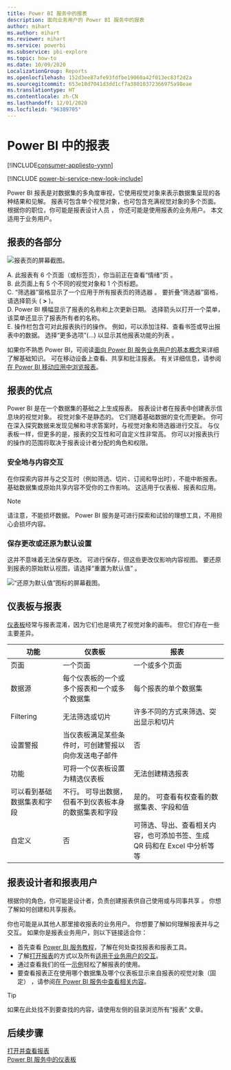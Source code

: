 ```yaml
---
title: Power BI 服务中的报表
description: 面向业务用户的 Power BI 服务中的报表
author: mihart
ms.author: mihart
ms.reviewer: mihart
ms.service: powerbi
ms.subservice: pbi-explore
ms.topic: how-to
ms.date: 10/09/2020
LocalizationGroup: Reports
ms.openlocfilehash: 152d3ee87afe93fdfbe19060a42f013ec83f2d2a
ms.sourcegitcommit: 653e18d7041d3dd1cf7a38010372366975a98eae
ms.translationtype: HT
ms.contentlocale: zh-CN
ms.lasthandoff: 12/01/2020
ms.locfileid: "96389705"
---
```

# <a name="reports-in-power-bi"></a>Power BI 中的报表

[!INCLUDE[consumer-appliesto-yynn](../includes/consumer-appliesto-yyn.md)]

[!INCLUDE [power-bi-service-new-look-include](../includes/power-bi-service-new-look-include.md)]

Power BI 报表是对数据集的多角度审视，它使用视觉对象来表示数据集呈现的各种结果和见解。  报表可包含单个视觉对象，也可包含充满视觉对象的多个页面。 根据你的职位，你可能是报表设计人员  ， 你还可能是使用报表的业务用户。 本文适用于业务用户。

## <a name="the-parts-of-a-report"></a>报表的各部分

![报表页的屏幕截图。](./media/end-user-reports/power-bi-report.png)

A. 此报表有 6 个页面（或标签页），你当前正在查看“情绪”页  。    
B. 此页面上有 5 个不同的视觉对象和 1 个页标题。    
C. “筛选器”窗格显示了一个应用于所有报表页的筛选器  。 要折叠“筛选器”窗格，请选择箭头 ( **>** )。    
D. Power BI 横幅显示了报表的名称和上次更新日期。 选择箭头以打开一个菜单，该菜单还显示了报表所有者的名称。    
E. 操作栏包含可对此报表执行的操作。  例如，可以添加注释、查看书签或导出报表中的数据。  选择“更多选项”(…) 以显示其他报表功能的列表  。    

如果你不熟悉 Power BI，可阅读[面向 Power BI 服务业务用户的基本概念](end-user-basic-concepts.md)来详细了解基础知识。 可在移动设备上查看、共享和批注报表。 有关详细信息，请参阅[在 Power BI 移动应用中浏览报表](mobile/mobile-reports-in-the-mobile-apps.md)。

## <a name="advantages-of-reports"></a>报表的优点

Power BI 是在一个数据集的基础之上生成报表。 报表设计者在报表中创建表示信息块的视觉对象。 视觉对象不是静态的。  它们随着基础数据的变化而更新。 你可在深入探究数据来发现见解和寻求答案时，与视觉对象和筛选器进行交互。 与仪表板一样，但更多的是，报表的交互性和可自定义性非常高。 你可以对报表执行的操作的范围将取决于报表设计者分配的角色和权限。

### <a name="safely-interact-with-content"></a>安全地与内容交互

在你探索内容并与之交互时（例如筛选、切片、订阅和导出时），不能中断报表。 基础数据集或原始共享内容不受你的工作影响。 这适用于仪表板、报表和应用。

> [!NOTE]
> 请注意，不能损坏数据。 Power BI 服务是可进行探索和试验的理想工具，不用担心会损坏内容。

### <a name="save-your-changes-or-revert-to-the-default-settings"></a>保存更改或还原为默认设置

这并不意味着无法保存更改。 可进行保存，但这些更改仅影响内容视图。 要还原到报表的原始默认视图，请选择“重置为默认值”  。

![“还原为默认值”图标的屏幕截图。](./media/end-user-reports/power-bi-reset.png)

## <a name="dashboards-versus-reports"></a>仪表板与报表

[仪表板](end-user-dashboards.md)经常与报表混淆，因为它们也是填充了视觉对象的画布。 但它们存在一些主要差异。  

| **功能** | **仪表板** | **报表** |
| --- | --- | --- |
| 页面 |一个页面 |一个或多个页面 |
| 数据源 |每个仪表板的一个或多个报表和一个或多个数据集 |每个报表的单个数据集 |
| Filtering |无法筛选或切片 |许多不同的方式来筛选、突出显示和切片 |
| 设置警报 |当仪表板满足某些条件时，可创建警报以向你发送电子邮件 |否 |
| 功能 |可将一个仪表板设置为精选仪表板 |无法创建精选报表 |
| 可以看到基础数据集表和字段 |不行。 可导出数据，但看不到仪表板本身的数据集表和字段 |是的。 可查看有权查看的数据集表、字段和值 |
| 自定义 |否  |可筛选、导出、查看相关内容，也可添加书签、生成 QR 码和在 Excel 中分析等等 |

<!--| Available in Power BI Desktop |No |Yes, can create and view reports in Desktop |
| Pinning |Can pin existing visuals (tiles) only from current dashboard to your other dashboards |Can pin visuals (as tiles) to any of your dashboards. Can pin entire report pages to any of your dashboards. | -->

## <a name="report-designers-and-report-users"></a>报表设计者和报表用户

根据你的角色，你可能是设计者，负责创建报表供自己使用或与同事共享  。 你想了解如何创建和共享报表。

你也可能是从其他人那里接收报表的业务用户。 你想要了解如何理解报表并与之交互。 如果你是报表业务用户，则以下链接适合你：

* 首先查看 [Power BI 服务教程](end-user-basic-concepts.md)，了解在何处查找报表和报表工具。
* 了解[打开报表](end-user-report-open.md)的方式以及所有[适用于业务用户的交互](end-user-reading-view.md)。
* 通过查看我们的任一[示例](../create-reports/sample-tutorial-connect-to-the-samples.md)轻松了解报表的使用。  
* 要查看报表正在使用哪个数据集及哪个仪表板显示来自报表的视觉对象（固定）  ，请参阅[在 Power BI 服务中查看相关内容](end-user-related.md)。

> [!TIP]
> 如果在此处找不到要查找的内容，请使用左侧的目录浏览所有“报表”  文章。

## <a name="next-steps"></a>后续步骤

[打开并查看报表](end-user-report-open.md)    
[Power BI 服务中的仪表板](end-user-dashboards.md)

